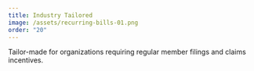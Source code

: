 ```yaml
---
title: Industry Tailored
image: /assets/recurring-bills-01.png
order: "20"
---
```

Tailor-made for organizations requiring regular member filings and claims incentives.
